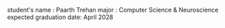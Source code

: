 student's name : Paarth Trehan
major : Computer Science & Neuroscience
expected graduation date: April 2028

